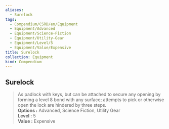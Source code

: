 ```yaml
---
aliases:
  - Surelock
tags:
  - Compendium/CSRD/en/Equipment
  - Equipment/Advanced
  - Equipment/Science-Fiction
  - Equipment/Utility-Gear
  - Equipment/Level/5
  - Equipment/Value/Expensive
title: Surelock
collection: Equipment
kind: Compendium
---
```

## Surelock  
  
>As padlock with keys, but can be attached to secure any opening by forming a level 8 bond with any surface; attempts to pick or otherwise open the lock are hindered by three steps.  
> **Options :** Advanced, Science Fiction, Utility Gear  
> **Level :** 5  
> **Value :** Expensive